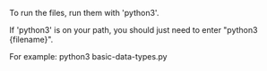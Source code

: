To run the files, run them with 'python3'.

If 'python3' is on your path, you should just need to enter "python3 {filename}".

For example:
  python3 basic-data-types.py